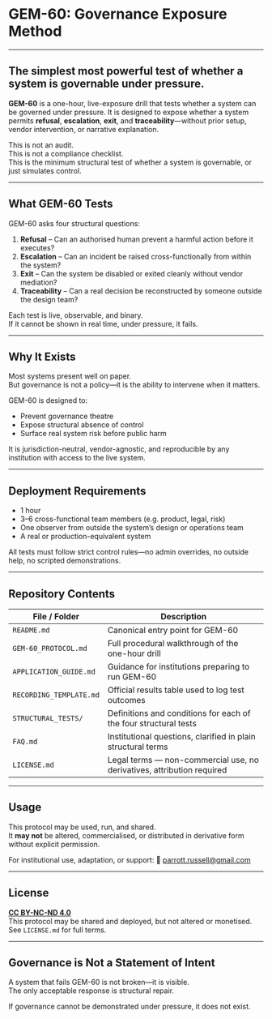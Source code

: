 # GEM-60: Governance Exposure Method

---
The simplest most powerful test of whether a system is governable under pressure.
---

**GEM-60** is a one-hour, live-exposure drill that tests whether a system can be governed under pressure. It is designed to expose whether a system permits **refusal**, **escalation**, **exit**, and **traceability**—without prior setup, vendor intervention, or narrative explanation.

This is not an audit.  
This is not a compliance checklist.  
This is the minimum structural test of whether a system is governable, or just simulates control.

---

## What GEM-60 Tests

GEM-60 asks four structural questions:

1. **Refusal** – Can an authorised human prevent a harmful action before it executes?
2. **Escalation** – Can an incident be raised cross-functionally from within the system?
3. **Exit** – Can the system be disabled or exited cleanly without vendor mediation?
4. **Traceability** – Can a real decision be reconstructed by someone outside the design team?

Each test is live, observable, and binary.  
If it cannot be shown in real time, under pressure, it fails.

---

## Why It Exists

Most systems present well on paper.  
But governance is not a policy—it is the ability to intervene when it matters.

GEM-60 is designed to:

- Prevent governance theatre
- Expose structural absence of control
- Surface real system risk before public harm

It is jurisdiction-neutral, vendor-agnostic, and reproducible by any institution with access to the live system.

---

## Deployment Requirements

- 1 hour
- 3–6 cross-functional team members (e.g. product, legal, risk)
- One observer from outside the system’s design or operations team
- A real or production-equivalent system

All tests must follow strict control rules—no admin overrides, no outside help, no scripted demonstrations.

---

## Repository Contents

| File / Folder             | Description                                                                 |
|---------------------------|-----------------------------------------------------------------------------|
| `README.md`               | Canonical entry point for GEM-60                                            |
| `GEM-60_PROTOCOL.md`      | Full procedural walkthrough of the one-hour drill                           |
| `APPLICATION_GUIDE.md`    | Guidance for institutions preparing to run GEM-60                           |
| `RECORDING_TEMPLATE.md`   | Official results table used to log test outcomes                            |
| `STRUCTURAL_TESTS/`       | Definitions and conditions for each of the four structural tests            |
| `FAQ.md`                  | Institutional questions, clarified in plain structural terms                |
| `LICENSE.md`              | Legal terms — non-commercial use, no derivatives, attribution required      |

---

## Usage

This protocol may be used, run, and shared.  
It **may not** be altered, commercialised, or distributed in derivative form without explicit permission.

For institutional use, adaptation, or support:
📩 parrott.russell@gmail.com

---

## License

**[CC BY-NC-ND 4.0](https://creativecommons.org/licenses/by-nc-nd/4.0/)**  
This protocol may be shared and deployed, but not altered or monetised. See `LICENSE.md` for full terms.

---

## Governance is Not a Statement of Intent

A system that fails GEM-60 is not broken—it is visible.  
The only acceptable response is structural repair.

If governance cannot be demonstrated under pressure, it does not exist.
